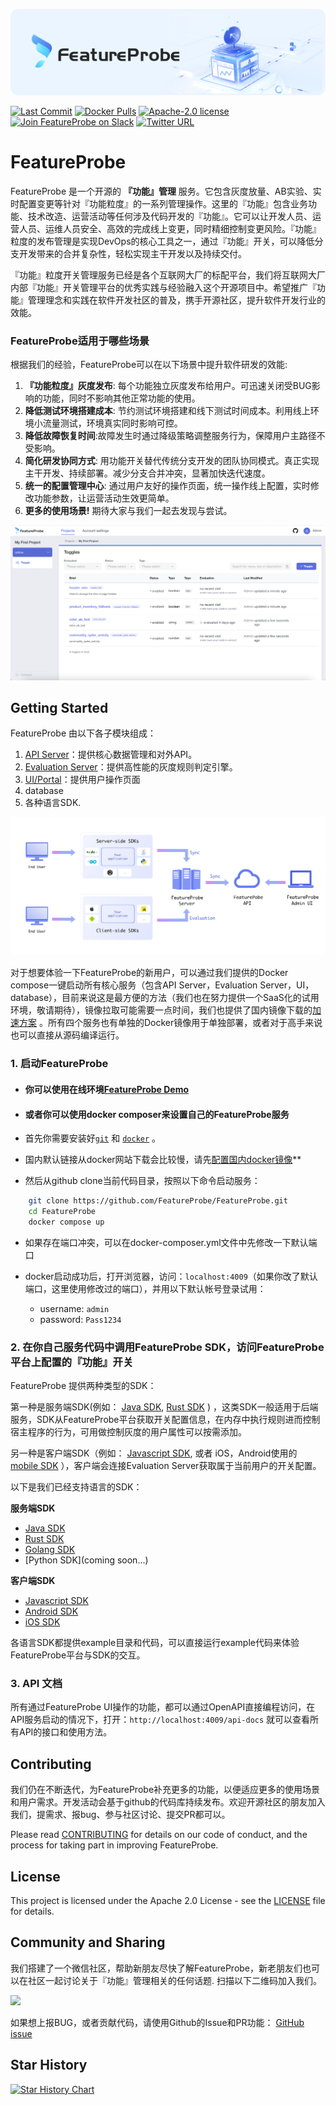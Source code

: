 ![Feature Management Service, FeatureProbe](./pictures/featureprobe_title.png)


[![Last Commit](https://img.shields.io/github/last-commit/FeatureProbe/FeatureProbe)](https://github.com/FeatureProbe/FeatureProbe)
[![Docker Pulls](https://img.shields.io/docker/pulls/featureprobe/api)](https://hub.docker.com/u/featureprobe)
[![Apache-2.0 license](https://img.shields.io/github/license/FeatureProbe/FeatureProbe)](https://github.com/FeatureProbe/FeatureProbe/blob/main/LICENSE)
[![Join FeatureProbe on Slack](https://img.shields.io/badge/slack-join-blue?logo=slack)](https://join.slack.com/t/featureprobe/shared_invite/zt-1b5qd120x-R~dDbpgL85GgCLTtfNDj0Q)
[![Twitter URL](https://img.shields.io/twitter/url/https/twitter.com/FeatureProbe.svg?style=social&label=FeatureProbe)](https://twitter.com/FeatureProbe)



# FeatureProbe

FeatureProbe 是一个开源的 **『功能』管理** 服务。它包含灰度放量、AB实验、实时配置变更等针对『功能粒度』的一系列管理操作。这里的『功能』包含业务功能、技术改造、运营活动等任何涉及代码开发的『功能』。它可以让开发人员、运营人员、运维人员安全、高效的完成线上变更，同时精细控制变更风险。『功能』粒度的发布管理是实现DevOps的核心工具之一，通过『功能』开关，可以降低分支开发带来的合并复杂性，轻松实现主干开发以及持续交付。

『功能』粒度开关管理服务已经是各个互联网大厂的标配平台，我们将互联网大厂内部『功能』开关管理平台的优秀实践与经验融入这个开源项目中。希望推广『功能』管理理念和实践在软件开发社区的普及，携手开源社区，提升软件开发行业的效能。


### FeatureProbe适用于哪些场景

根据我们的经验，FeatureProbe可以在以下场景中提升软件研发的效能:

1. **『功能粒度』灰度发布**:
每个功能独立灰度发布给用户。可迅速关闭受BUG影响的功能，同时不影响其他正常功能的使用。
3. **降低测试环境搭建成本**:
节约测试环境搭建和线下测试时间成本。利用线上环境小流量测试，环境真实同时影响可控。
2. **降低故障恢复时间**:故障发生时通过降级策略调整服务行为，保障用户主路径不受影响。
3. **简化研发协同方式**: 
用功能开关替代传统分支开发的团队协同模式。真正实现主干开发、持续部署。减少分支合并冲突，显著加快迭代速度。
4. **统一的配置管理中心**:
通过用户友好的操作页面，统一操作线上配置，实时修改功能参数，让运营活动生效更简单。
6. **更多的使用场景!** 
期待大家与我们一起去发现与尝试。

![FeatureProbe screenshot](./pictures/toggles.png) 

## Getting Started

FeatureProbe 由以下各子模块组成：

1. [API Server](https://github.com/FeatureProbe/feature-probe-api/blob/master/README.md)：提供核心数据管理和对外API。
2. [Evaluation Server](https://github.com/FeatureProbe/feature-probe-ui/blob/master/README.md)：提供高性能的灰度规则判定引擎。
3. [UI/Portal](https://github.com/FeatureProbe/feature-probe-ui/blob/master/README.md)：提供用户操作页面
4. database
5. 各种语言SDK.
 
![FeatureProbe Architecture](./pictures/feature_probe_architecture.png)

对于想要体验一下FeatureProbe的新用户，可以通过我们提供的Docker compose一键启动所有核心服务（包含API Server，Evaluation Server，UI，database），目前来说这是最方便的方法（我们也在努力提供一个SaaS化的试用环境，敬请期待），镜像拉取可能需要一点时间，我们也提供了国内镜像下载的[加速方案](DOCKER_HUB.md) 。所有四个服务也有单独的Docker镜像用于单独部署，或者对于高手来说也可以直接从源码编译运行。


### 1. 启动FeatureProbe

  + #### 你可以使用在线环境[FeatureProbe Demo](https://featureprobe.io/demo/)
  + #### 或者你可以使用docker composer来设置自己的FeatureProbe服务

   * 首先你需要安装好[`git`](https://git-scm.com/) 和 [`docker`](https://www.docker.com/) 。

   * 国内默认链接从docker网站下载会比较慢，请先[配置国内docker镜像](DOCKER_HUB.md)**

   * 然后从github clone当前代码目录，按照以下命令启动服务：
  
  
``` bash
    git clone https://github.com/FeatureProbe/FeatureProbe.git
    cd FeatureProbe
    docker compose up
```

   * 如果存在端口冲突，可以在docker-composer.yml文件中先修改一下默认端口
   * docker启动成功后，打开浏览器，访问：`localhost:4009`（如果你改了默认端口，这里使用修改过的端口），并用以下默认帐号登录试用：

        - username: `admin`
        - password: `Pass1234`

### 2. 在你自己服务代码中调用FeatureProbe SDK，访问FeatureProbe平台上配置的『功能』开关

FeatureProbe 提供两种类型的SDK：

第一种是服务端SDK(例如：
[Java SDK](https://github.com/FeatureProbe/server-sdk-java/blob/master/README.md), 
[Rust SDK](https://github.com/FeatureProbe/server-sdk-rust/blob/master/README.md)
) ，这类SDK一般适用于后端服务，SDK从FeatureProbe平台获取开关配置信息，在内存中执行规则进而控制宿主程序的行为，可用做控制灰度的用户属性可以按需添加。


另一种是客户端SDK（例如： [Javascript SDK](https://github.com/FeatureProbe/client-sdk-js/blob/master/README.md), 
或者 iOS，Android使用的  [mobile SDK](https://github.com/FeatureProbe/client-sdk-mobile/blob/master/README.md) ），客户端会连接Evaluation Server获取属于当前用户的开关配置。

以下是我们已经支持语言的SDK：

**服务端SDK**

* [Java SDK](https://github.com/FeatureProbe/server-sdk-java)
* [Rust SDK](https://github.com/FeatureProbe/server-sdk-rust)
* [Golang SDK](https://github.com/FeatureProbe/server-sdk-go)
* [Python SDK](coming soon...)


**客户端SDK**

* [Javascript SDK](https://github.com/FeatureProbe/client-sdk-js)
* [Android SDK](https://github.com/FeatureProbe/client-sdk-mobile)
* [iOS SDK](https://github.com/FeatureProbe/client-sdk-mobile)

各语言SDK都提供example目录和代码，可以直接运行example代码来体验FeatureProbe平台与SDK的交互。

### 3. API 文档

所有通过FeatureProbe UI操作的功能，都可以通过OpenAPI直接编程访问，在API服务启动的情况下，打开：`http://localhost:4009/api-docs` 就可以查看所有API的接口和使用方法。



## Contributing

我们仍在不断迭代，为FeatureProbe补充更多的功能，以便适应更多的使用场景和用户需求。开发活动会基于github的代码库持续发布。欢迎开源社区的朋友加入我们，提需求、报bug、参与社区讨论、提交PR都可以。

Please read [CONTRIBUTING](CONTRIBUTING.md) for details on our code of conduct, and the process for 
taking part in improving FeatureProbe.


## License

This project is licensed under the Apache 2.0 License - see the [LICENSE](LICENSE) file for details.


## Community and Sharing

我们搭建了一个微信社区，帮助新朋友尽快了解FeatureProbe，新老朋友们也可以在社区一起讨论关于『功能』管理相关的任何话题. 扫描以下二维码加入我们。

<img src="https://gitee.com/featureprobe/FeatureProbe/raw/main/pictures/Wechat0715.png" width = "250" />

如果想上报BUG，或者贡献代码，请使用Github的Issue和PR功能： [GitHub issue](https://github.com/FeatureProbe/FeatureProbe/issues/new/choose) 


## Star History

[![Star History Chart](https://api.star-history.com/svg?repos=FeatureProbe/FeatureProbe&type=Date)](https://star-history.com/#FeatureProbe/FeatureProbe&Date)

